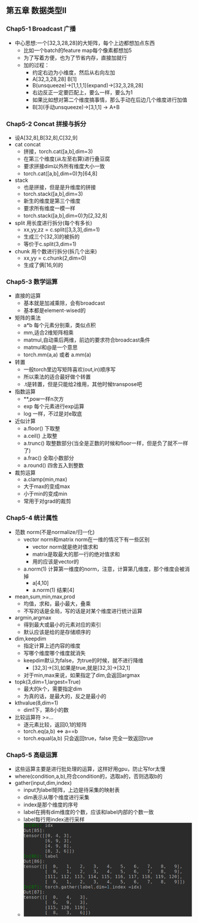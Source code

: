 ## 第五章 数据类型II 
### Chap5-1 Broadcast 广播
- 中心思想:一个[32,3,28,28]的大矩阵，每个上边都想加点东西
    - 比如一个batch的feature map每个像素都想加5
    - 为了写着方便，也为了节省内存，直接加就行
    - 加的过程：
        - 约定右边为小维度，然后从右向左加
        - A[32,3,28,28] B[1]
        - B(unsqueeze)->[1,1,1,1]\(expand)->[32,3,28,28]
        - 右边反正一定要匹配上，要么一样，要么为1
        - 如果比如想对第二个维度搞事情，那么手动在后边几个维度进行加值
        - B[3]\(手动unsqueeze)->[3,1,1] -> A+B
        
### Chap5-2 Concat 拼接与拆分
- 设A[32,8],B[32,8],C[32,9]
- cat concat
    - 拼接，torch.cat([a,b],dim=3)
    - 在第三个维度(从左至右算)进行叠豆腐
    - 要求拼接dim以外所有维度大小一致
    - torch.cat([a,b],dim=0)为[64,8]
- stack
    - 也是拼接，但是是升维度的拼接
    - torch.stack([a,b],dim=3)
    - 新生的维度是第三个维度
    - 要求所有维度一模一样
    - torch.stack([a,b],dim=0)为[2,32,8]
- split 用长度进行拆分(每个有多长)
    - xx,yy,zz = c.split([3,3,3],dim=1)
    - 生成三个[32,3]的被拆的
    - 等价于c.split(3,dim=1)
- chunk 用个数进行拆分(拆几个出来)
    - xx,yy = c.chunk(2,dim=0)
    - 生成了俩[16,9]的

### Chap5-3 数学运算
- 直接的运算
    - 基本就是加减乘除，会有broadcast
    - 基本都是element-wised的
- 矩阵的乘法
    - a*b 每个元素分别乘，类似点积
    - mm,适合2维矩阵相乘
    - matmul,自动乘后两维，前边的要求符合broadcast条件
    - matmul和@是一个意思
    - torch.mm(a,a) 或者 a.mm(a)
- 转置
    - 一般torch里边写矩阵喜欢(out,in)顺序写
    - 所以乘法的适合最好做个转置
    - .t是转置，但是只能给2维用，其他时候transpose吧
- 指数运算
    - **,pow一样n次方
    - exp 每个元素进行exp运算
    - log 一样，不过是对e取底
- 近似计算
    - a.floor() 下取整
    - a.ceil()  上取整
    - a.trunc() 取整数部分(当全是正数的时候和floor一样，但是负了就不一样了)
    - a.frac() 全取小数部分
    - a.round() 四舍五入到整数
- 裁剪运算
    - a.clamp(min,max)
    - 大于max的变成max
    - 小于min的变成min
    - 常用于对grad的裁剪
    
### Chap5-4 统计属性
- 范数 norm(不是normalize/归一化)
    - vector norm和matrix norm在一维的情况下有一些区别
        - vector norm就是绝对值求和
        - matrix是取最大的那一行的绝对值求和
        - 用的应该是vector的
    - a.norm(1) 计算第一维度的norm，注意，计算第几维度，那个维度会被消掉
        - a[4,10]
        - a.norm(1) 结果[4]
- mean,sum,min,max,prod
    - 均值，求和，最小最大，叠乘
    - 不写的话是全局，写的话是对某个维度进行统计运算
- argmin,argmax
    - 得到最大或最小的元素对应的索引
    - 默认应该是给的是存储顺序的
- dim,keepdim
    - 指定计算上述内容的维度
    - 写哪个维度哪个维度就消失
    - keepdim默认为false，为true的时候，就不进行降维
        - [32,3]->[3],如果是true,就是[32,3]->[32,1]
    - 对于min,max来说，如果指定了dim,会返回argmax
- topk(3,dim=1,largest=True)
    - 最大的k个，需要指定dim
    - 为真的话，是最大的，反之是最小的
- kthvalue(8,dim=1)
    - dim1下，第8小的数
- 比较运算符 >=...
    - 逐元素比较，返回0,1的矩阵
    - torch.eq(a,b) <=> a==b
    - torch.equal(a,b) 只会返回true，false 完全一致返回true
    
### Chap5-5 高级运算
- 这些运算主要是进行批处理的运算，这样好用gpu，防止写for太慢
- where(condition,a,b),符合condition的，选取a的，否则选取b的
- gather(input,dim,index)
    - input为label矩阵，上边是待采集的映射表
    - dim表示从哪个维度进行采集
    - index是那个维度的序号
    - label在拥有dim维度的个数，应该和label内部的个数一致
    - label每行用index进行采样
    - ![](gather.png)